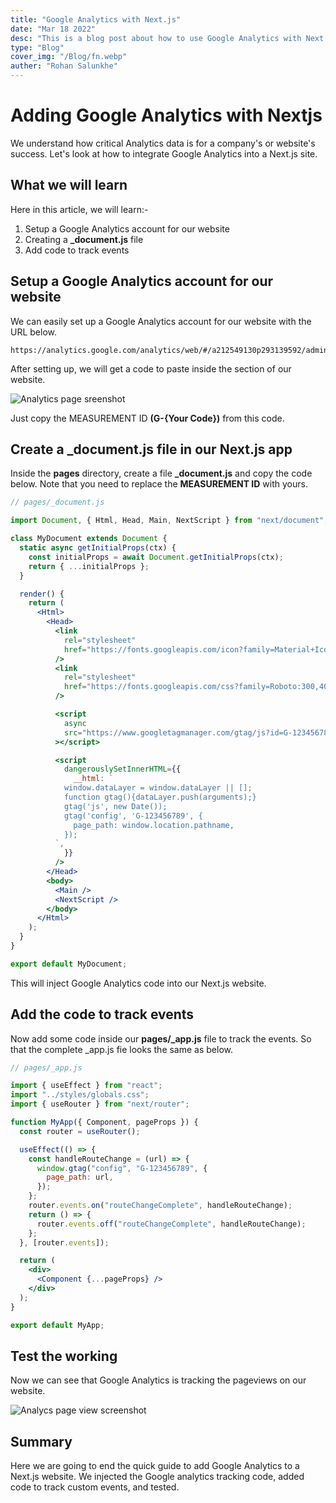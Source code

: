 ```yaml
---
title: "Google Analytics with Next.js"
date: "Mar 18 2022"
desc: "This is a blog post about how to use Google Analytics with Next.js"
type: "Blog"
cover_img: "/Blog/fn.webp"
auther: "Rohan Salunkhe"
---
```


# Adding **Google Analytics** with Nextjs

We understand how critical Analytics data is for a company's or website's success. Let's look at how to integrate Google Analytics into a Next.js site.

## What we will learn

Here in this article, we will learn:-

1. Setup a Google Analytics account for our website
2. Creating a **\_document.js** file
3. Add code to track events

## Setup a Google Analytics account for our website

We can easily set up a Google Analytics account for our website with the URL below.

```http
https://analytics.google.com/analytics/web/#/a212549130p293139592/admin/account/create
```

After setting up, we will get a code to paste inside the <head> section of our website.

![Analytics page sreenshot](https://s3.us-west-2.amazonaws.com/secure.notion-static.com/93b1a372-e8ce-48bf-841c-95888afb1d3b/Screenshot-2021-11-14-at-12.22.46-PM.png?X-Amz-Algorithm=AWS4-HMAC-SHA256&X-Amz-Content-Sha256=UNSIGNED-PAYLOAD&X-Amz-Credential=AKIAT73L2G45EIPT3X45%2F20220318%2Fus-west-2%2Fs3%2Faws4_request&X-Amz-Date=20220318T134828Z&X-Amz-Expires=86400&X-Amz-Signature=66824f4d638c290a802254c8bb8c3b120345939d1908ce9dfe0904d5c0561045&X-Amz-SignedHeaders=host&response-content-disposition=filename%20%3D%22Screenshot-2021-11-14-at-12.22.46-PM.png%22&x-id=GetObject)

Just copy the MEASUREMENT ID **(G-{Your Code})** from this code.

## Create a \_document.js file in our Next.js app

Inside the **pages** directory, create a file **\_document.js** and copy the code below. Note that you need to replace the **MEASUREMENT ID** with yours.

```jsx
// pages/_document.js

import Document, { Html, Head, Main, NextScript } from "next/document";

class MyDocument extends Document {
  static async getInitialProps(ctx) {
    const initialProps = await Document.getInitialProps(ctx);
    return { ...initialProps };
  }

  render() {
    return (
      <Html>
        <Head>
          <link
            rel="stylesheet"
            href="https://fonts.googleapis.com/icon?family=Material+Icons"
          />
          <link
            rel="stylesheet"
            href="https://fonts.googleapis.com/css?family=Roboto:300,400,500,700&display=swap"
          />

          <script
            async
            src="https://www.googletagmanager.com/gtag/js?id=G-123456789"
          ></script>

          <script
            dangerouslySetInnerHTML={{
              __html: `
            window.dataLayer = window.dataLayer || [];
            function gtag(){dataLayer.push(arguments);}
            gtag('js', new Date());
            gtag('config', 'G-123456789', {
              page_path: window.location.pathname,
            });
          `,
            }}
          />
        </Head>
        <body>
          <Main />
          <NextScript />
        </body>
      </Html>
    );
  }
}

export default MyDocument;
```

This will inject Google Analytics code into our Next.js website.

## Add the code to track events

Now add some code inside our **pages/\_app.js** file to track the events. So that the complete \_app.js fie looks the same as below.

```jsx
// pages/_app.js

import { useEffect } from "react";
import "../styles/globals.css";
import { useRouter } from "next/router";

function MyApp({ Component, pageProps }) {
  const router = useRouter();

  useEffect(() => {
    const handleRouteChange = (url) => {
      window.gtag("config", "G-123456789", {
        page_path: url,
      });
    };
    router.events.on("routeChangeComplete", handleRouteChange);
    return () => {
      router.events.off("routeChangeComplete", handleRouteChange);
    };
  }, [router.events]);

  return (
    <div>
      <Component {...pageProps} />
    </div>
  );
}

export default MyApp;
```

## Test the working

Now we can see that Google Analytics is tracking the pageviews on our website.

![Analycs page view screenshot](https://res.cloudinary.com/amrohan/image/upload/v1647611758/Images/hjgdabapwrol83fz0vaa.png)

## Summary

Here we are going to end the quick guide to add Google Analytics to a Next.js website. We injected the Google analytics tracking code, added code to track custom events, and tested.

